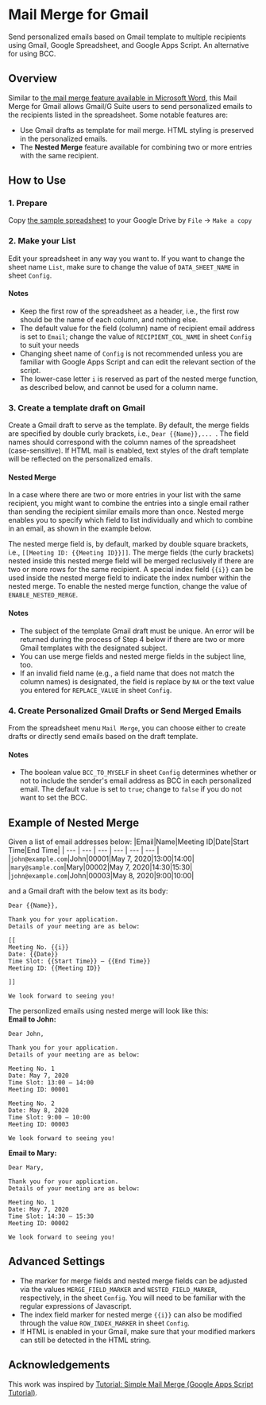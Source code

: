 # Mail Merge for Gmail
Send personalized emails based on Gmail template to multiple recipients using Gmail, Google Spreadsheet, and Google Apps Script. An alternative for using BCC.

## Overview
Similar to [the mail merge feature available in Microsoft Word](https://support.office.com/en-us/article/use-mail-merge-for-bulk-email-letters-labels-and-envelopes-f488ed5b-b849-4c11-9cff-932c49474705), this Mail Merge for Gmail allows Gmail/G Suite users to send personalized emails to the recipients listed in the spreadsheet. Some notable features are:  
- Use Gmail drafts as template for mail merge. HTML styling is preserved in the personalized emails.
- The **Nested Merge** feature available for combining two or more entries with the same recipient.

## How to Use
### 1. Prepare
Copy [the sample spreadsheet](https://docs.google.com/spreadsheets/d/1pVoKzoldYOaEXhbEmpsLJAZqmkB1IDncQ6rTXlbqETY/edit?usp=sharing) to your Google Drive by `File` -> `Make a copy`

### 2. Make your List
Edit your spreadsheet in any way you want to. If you want to change the sheet name `List`, make sure to change the value of `DATA_SHEET_NAME` in sheet `Config`. 

#### Notes
- Keep the first row of the spreadsheet as a header, i.e., the first row should be the name of each column, and nothing else.
- The default value for the field (column) name of recipient email address is set to `Email`; change the value of `RECIPIENT_COL_NAME` in sheet `Config` to suit your needs
- Changing sheet name of `Config` is not recommended unless you are familiar with Google Apps Script and can edit the relevant section of the script.
- The lower-case letter `i` is reserved as part of the nested merge function, as described below, and cannot be used for a column name.

### 3. Create a template draft on Gmail
Create a Gmail draft to serve as the template. By default, the merge fields are specified by double curly brackets, i.e., `Dear {{Name}},... `. The field names should correspond with the column names of the spreadsheet (case-sensitive). If HTML mail is enabled, text styles of the draft template will be reflected on the personalized emails.

#### Nested Merge
In a case where there are two or more entries in your list with the same recipient, you might want to combine the entries into a single email rather than sending the recipient similar emails more than once. Nested merge enables you to specify which field to list individually and which to combine in an email, as shown in the example below.

The nested merge field is, by default, marked by double square brackets, i.e., `[[Meeting ID: {{Meeting ID}}]]`. The merge fields (the curly brackets) nested inside this nested merge field will be merged reclusively if there are two or more rows for the same recipient. A special index field `{{i}}` can be used inside the nested merge field to indicate the index number within the nested merge. To enable the nested merge function, change the value of `ENABLE_NESTED_MERGE`.

#### Notes
- The subject of the template Gmail draft must be unique. An error will be returned during the process of Step 4 below if there are two or more Gmail templates with the designated subject.
- You can use merge fields and nested merge fields in the subject line, too.
- If an invalid field name (e.g., a field name that does not match the column names) is designated, the field is replace by `NA` or the text value you entered for `REPLACE_VALUE` in sheet `Config`.

### 4. Create Personalized Gmail Drafts or Send Merged Emails
From the spreadsheet menu `Mail Merge`, you can choose either to create drafts or directly send emails based on the draft template.
#### Notes
- The boolean value `BCC_TO_MYSELF` in sheet `Config` determines whether or not to include the sender's email address as BCC in each personalized email. The default value is set to `true`; change to `false` if you do not want to set the BCC.

## Example of Nested Merge
Given a list of email addresses below:
|Email|Name|Meeting ID|Date|Start Time|End Time|
| --- | --- | --- | --- | --- | --- |
|`john@example.com`|John|00001|May 7, 2020|13:00|14:00|
|`mary@sample.com`|Mary|00002|May 7, 2020|14:30|15:30|
|`john@example.com`|John|00003|May 8, 2020|9:00|10:00|

and a Gmail draft with the below text as its body:
```
Dear {{Name}},

Thank you for your application.
Details of your meeting are as below:

[[
Meeting No. {{i}}
Date: {{Date}}
Time Slot: {{Start Time}} – {{End Time}}
Meeting ID: {{Meeting ID}}

]]

We look forward to seeing you!
```

The personlized emails using nested merge will look like this:  
**Email to John:**
```
Dear John,

Thank you for your application.
Details of your meeting are as below:

Meeting No. 1
Date: May 7, 2020
Time Slot: 13:00 – 14:00
Meeting ID: 00001

Meeting No. 2
Date: May 8, 2020
Time Slot: 9:00 – 10:00
Meeting ID: 00003

We look forward to seeing you!
```
**Email to Mary:**
```
Dear Mary,

Thank you for your application.
Details of your meeting are as below:

Meeting No. 1
Date: May 7, 2020
Time Slot: 14:30 – 15:30
Meeting ID: 00002

We look forward to seeing you!
```

## Advanced Settings
- The marker for merge fields and nested merge fields can be adjusted via the values `MERGE_FIELD_MARKER` and `NESTED_FIELD_MARKER`, respectively, in the sheet `Config`. You will need to be familiar with the regular expressions of Javascript.
- The index field marker for nested merge `{{i}}` can also be modified through the value `ROW_INDEX_MARKER` in sheet `Config`.
- If HTML is enabled in your Gmail, make sure that your modified markers can still be detected in the HTML string.

## Acknowledgements
This work was inspired by [Tutorial: Simple Mail Merge (Google Apps Script Tutorial)](https://developers.google.com/apps-script/articles/mail_merge).

